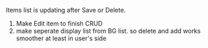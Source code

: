 Items list is updating after Save or Delete. 
1. Make Edit item to finish CRUD
2. make seperate display list from BG list. so delete and add works smoother at least in user's side